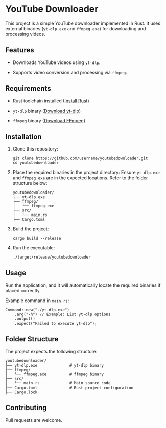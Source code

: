 # YouTube Downloader

This project is a simple YouTube downloader implemented in Rust. It uses external binaries (`yt-dlp.exe` and `ffmpeg.exe`) for downloading and processing videos.

## Features

- Downloads YouTube videos using `yt-dlp`.
    
- Supports video conversion and processing via `ffmpeg`.
    

## Requirements

- Rust toolchain installed ([Install Rust](https://rustup.rs/))
    
- `yt-dlp` binary ([Download yt-dlp](https://github.com/yt-dlp/yt-dlp))
    
- `ffmpeg` binary ([Download FFmpeg](https://ffmpeg.org/))
    

## Installation

1. Clone this repository:
    
    ```
    git clone https://github.com/username/youtubedownloader.git
    cd youtubedownloader
    ```
    
2. Place the required binaries in the project directory: Ensure `yt-dlp.exe` and `ffmpeg.exe` are in the expected locations. Refer to the folder structure below:
    
    ```
    youtubedownloader/
    ├── yt-dlp.exe
    ├── ffmpeg/
    │   └── ffmpeg.exe
    ├── src/
    │   └── main.rs
    ├── Cargo.toml
    ```
    
3. Build the project:
    
    ```
    cargo build --release
    ```
    
4. Run the executable:
    
    ```
    ./target/release/youtubedownloader
    ```
    

## Usage

Run the application, and it will automatically locate the required binaries if placed correctly.

Example command in `main.rs`:

```
Command::new("./yt-dlp.exe")
    .arg("-h") // Example: List yt-dlp options
    .output()
    .expect("Failed to execute yt-dlp");
```

## Folder Structure

The project expects the following structure:

```
youtubedownloader/
├── yt-dlp.exe              # yt-dlp binary
├── ffmpeg/
│   └── ffmpeg.exe          # ffmpeg binary
├── src/
│   └── main.rs             # Main source code
├── Cargo.toml              # Rust project configuration
├── Cargo.lock
```

## Contributing

Pull requests are welcome.
